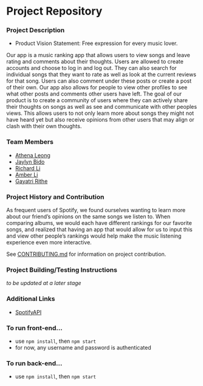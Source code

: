 # Project Repository

### Project Description
- Product Vision Statement: Free expression for every music lover. 

Our app is a music ranking app that allows users to view songs and leave rating and comments about their thoughts. Users are allowed to create accounts and choose to log in and log out. They can also search for individual songs that they want to rate as well as look at the current reviews for that song. Users can also comment under these posts or create a post of their own. Our app also allows for people to view other profiles to see what other posts and comments other users have left. The goal of our product is to create a community of users where they can actively share their thoughts on songs as well as see and communicate with other peoples views. This allows users to not only learn more about songs they might not have heard yet but also receive opinions from other users that may align or clash with their own thoughts.

### Team Members
 - [Athena Leong](https://github.com/aleong2002)
 - [Jaylyn Bido](https://github.com/jaylynb26)
 - [Richard Li](https://github.com/Silver1793)
 - [Amber Li](https://github.com/al6862)
 - [Gayatri Rithe](https://github.com/gayatririthe)

### Project History and Contribution
As frequent users of Spotify, we found ourselves wanting to learn more about our friend’s opinions on the same songs we listen to. When comparing albums, we would each have different rankings for our favorite songs, and realized that having an app that would allow for us to input this and view other people’s rankings would help make the music listening experience even more interactive.

See [CONTRIBUTING.md](./CONTRIBUTING.md) for information on project contribution.

### Project Building/Testing Instructions
*to be updated at a later stage*

### Additional Links
- [SpotifyAPI](https://developer.spotify.com/documentation/web-api)

### To run front-end...
- use `npm install`, then `npm start`
- for now, any username and password is authenticated

### To run back-end...
- use `npm install`, then `npm start`